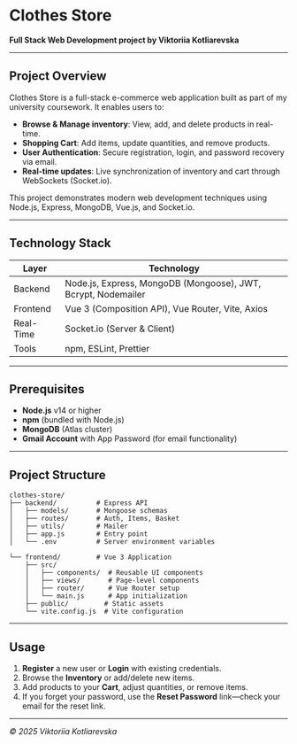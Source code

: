 # Clothes Store 

**Full Stack Web Development project by Viktoriia Kotliarevska**

---

##  Project Overview

Clothes Store is a full-stack e-commerce web application built as part of my university coursework. It enables users to:

* **Browse & Manage inventory**: View, add, and delete products in real-time.
* **Shopping Cart**: Add items, update quantities, and remove products.
* **User Authentication**: Secure registration, login, and password recovery via email.
* **Real-time updates**: Live synchronization of inventory and cart through WebSockets (Socket.io).

This project demonstrates modern web development techniques using Node.js, Express, MongoDB, Vue.js, and Socket.io.

---

##  Technology Stack

| Layer     | Technology                                                    |
| --------- | ------------------------------------------------------------- |
| Backend   | Node.js, Express, MongoDB (Mongoose), JWT, Bcrypt, Nodemailer |
| Frontend  | Vue 3 (Composition API), Vue Router, Vite, Axios              |
| Real-Time | Socket.io (Server & Client)                                   |
| Tools     | npm, ESLint, Prettier                                         |

---

##  Prerequisites

* **Node.js** v14 or higher
* **npm** (bundled with Node.js)
* **MongoDB** (Atlas cluster)
* **Gmail Account** with App Password (for email functionality)

---

## Project Structure

```
clothes-store/
├── backend/          # Express API
│   ├── models/       # Mongoose schemas
│   ├── routes/       # Auth, Items, Basket
│   ├── utils/        # Mailer
│   ├── app.js        # Entry point
│   └── .env          # Server environment variables

└── frontend/         # Vue 3 Application
    ├── src/
    │   ├── components/  # Reusable UI components
    │   ├── views/       # Page-level components
    │   ├── router/      # Vue Router setup
    │   └── main.js      # App initialization
    ├── public/         # Static assets
    └── vite.config.js  # Vite configuration
```

---

##  Usage

1. **Register** a new user or **Login** with existing credentials.
2. Browse the **Inventory** or add/delete new items.
3. Add products to your **Cart**, adjust quantities, or remove items.
4. If you forget your password, use the **Reset Password** link—check your email for the reset link.

---
*© 2025 Viktoriia Kotliarevska*


